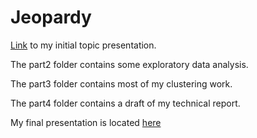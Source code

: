 # Jeopardy

[Link](https://docs.google.com/presentation/d/1bMFIpigoewiI5ePlb8CFE2ASV305AemANArS4GYD77k/edit?usp=sharing) to my initial topic presentation.

The part2 folder contains some exploratory data analysis.

The part3 folder contains most of my clustering work.

The part4 folder contains a draft of my technical report.

My final presentation is located [here](https://docs.google.com/presentation/d/1qOJyvX5wIoBixUfT6AIlEsURs45VbfHtabSlyV34SWE/edit?usp=sharing)